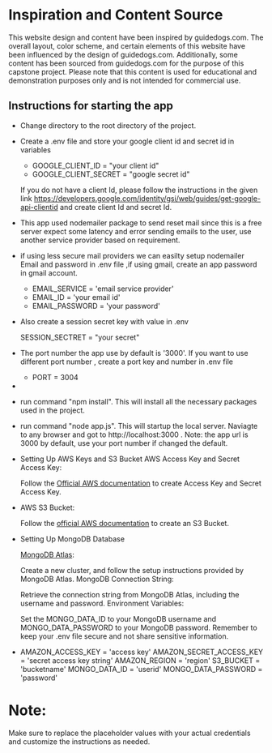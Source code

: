 # Inspiration and Content Source

This website design and content have been inspired by guidedogs.com. The overall layout, color scheme, and certain elements of this website have been influenced by the design of guidedogs.com. Additionally, some content has been sourced from guidedogs.com for the purpose of this capstone project. Please note that this content is used for educational and demonstration purposes only and is not intended for commercial use.

## Instructions for starting the app

- Change directory to the root directory of the project.
- Create a .env file and store your google client id and secret id in variables

  - GOOGLE_CLIENT_ID = "your client id"
  - GOOGLE_CLIENT_SECRET = "google secret id"

  If you do not have a client Id, please follow the instructions in the given link https://developers.google.com/identity/gsi/web/guides/get-google-api-clientid and create client Id and secret Id.

- This app used nodemailer package to send reset mail since this is a free server expect some latency and error sending emails to the user, use another service provider based on requirement.
- if using less secure mail providers we can easilty setup nodemailer Email and password in .env file ,if using gmail, create an app password in gmail account.

  - EMAIL_SERVICE = 'email service provider'
  - EMAIL_ID = 'your email id'
  - EMAIL_PASSWORD = 'your password'

- Also create a session secret key with value in .env

  SESSION_SECTRET = "your secret"

- The port number the app use by default is '3000'. If you want to use different port number , create a port key and number in .env file

  - PORT = 3004

-
- run command "npm install". This will install all the necessary packages used in the project.

- run command "node app.js". This will startup the local server. Naviagte to any browser
  and got to http://localhost:3000 . Note: the app url is 3000 by default, use your port number if changed the default.

- Setting Up AWS Keys and S3 Bucket
  AWS Access Key and Secret Access Key:

  Follow the [Official AWS documentation](https://docs.aws.amazon.com/general/latest/gr/aws-sec-cred-types.html#access-keys-and-secret-access-keys) to create Access Key and Secret Access Key.

- AWS S3 Bucket:

  Follow the [official AWS documentation](https://docs.aws.amazon.com/AmazonS3/latest/gsg/CreatingABucket.html) to create an S3 Bucket.

- Setting Up MongoDB Database

  [MongoDB Atlas](https://www.mongodb.com/basics/create-database):

  Create a new cluster, and follow the setup instructions provided by MongoDB Atlas.
  MongoDB Connection String:

  Retrieve the connection string from MongoDB Atlas, including the username and password.
  Environment Variables:

  Set the MONGO_DATA_ID to your MongoDB username and MONGO_DATA_PASSWORD to your MongoDB password.
  Remember to keep your .env file secure and not share sensitive information.

- AMAZON_ACCESS_KEY = 'access key'
  AMAZON_SECRET_ACCESS_KEY = 'secret access key string'
  AMAZON_REGION = 'region'
  S3_BUCKET = 'bucketname'
  MONGO_DATA_ID = 'userid'
  MONGO_DATA_PASSWORD = 'password'

# Note:

Make sure to replace the placeholder values with your actual credentials and customize the instructions as needed.
